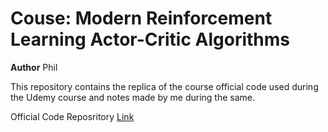 # Couse: Modern Reinforcement Learning Actor-Critic Algorithms
 **Author** Phil
 
 This repository contains the replica of the course official code used during the Udemy course and notes made by me during the same.
 
 Official Code Reposritory [Link](https://github.com/philtabor/Actor-Critic-Methods-Paper-To-Code)
 
 